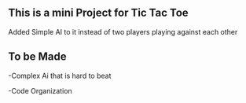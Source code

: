 This is a mini Project for Tic Tac Toe
-

Added Simple AI to it instead of two players playing against each other

To be Made
-
-Complex Ai that is hard to beat

-Code Organization
